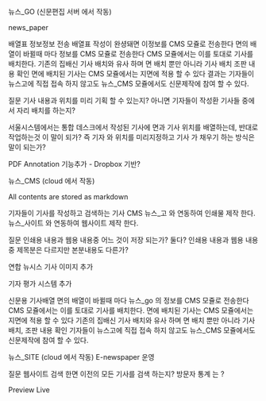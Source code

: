 뉴스_GO (신문편집 서버 에서 작동)

news_paper

배열표 정보정보 전송
배열표 작성이 완셩돼면 이정보를 CMS 모쥴로 전송한다
면의 배열이 바뀔때 마다 정보를 CMS 모쥴로 전송한다
CMS 모쥴에서는 이를 토대로 기사를 배치한다. 기존의 집배신 기사 배치와 유사 하며
면 배치 뿐만 아니라 기사 배치 조판 내용 확인
면에 배치된 기사는 CMS 모쥴에서는 지면에 적용 할 수 있다
결과는 기자들이 뉴스고에 직접 접속 하지 않고도 뉴스_CMS 모쥴에서도 신문제작에 참여 할 수 있다.


질문
기사 내용과 위치를 미리 기획 할 수 있는지?
아니면 기자들이 작성환 기사들 중에서 자리 배치를 하는지? 

서울시스템에서는 통합 데스크에서 작성된 기사에 면과 기사 위치를 배열하는데, 반대로 작업하는것 이 말이 되가?
즉 기자 와 위치를 미리지정하고 기사 가 채우기 하는 방식은 말이 되는가?

PDF Annotation 기능추가
	- Dropbox 기반?

뉴스_CMS (cloud 에서 작동)

All contents are stored as markdown

기자들이 기사를 작성하고 검색하는 기사 CMS
뉴스_고 와 연동하여 인쇄물 제작 한다.
뉴스_사이트 와 연동하여 웹사이트 제작 한다.

질문
인쇄용 내용과 웹용 내용중 어느 것이 저장 되는가? 둘다?
인쇄용 내용과 웹용 내용중 제목분은 다르지만 본분내용도 다른가?


연합 뉴시스 기사 이미지 추가

기자 평가 시스템 추가

신문용 기사배열
면의 배열이 바뀔때 마다 뉴스_go 의 정보를 CMS 모쥴로 전송한다
CMS 모쥴에서는 이를 토대로 기사를 배치한다. 
면에 배치된 기사는 CMS 모쥴에서는 지면에 적용 할 수 있다
기존의 집배신 기사 배치와 유사 하며
면 배치 뿐만 아니라 기사 배치, 조판 내용 확인
기자들이 뉴스고에 직접 접속 하지 않고도 뉴스_CMS 모쥴에서도 신문제작에 참여 할 수 있다.

뉴스_SITE (cloud 에서 작동)
E-newspaper 운영

질문
웹사이트 검색 한면 이전의 모든 기사를 검색 하는지?
방문자 통계 는 ?

Preview
Live
